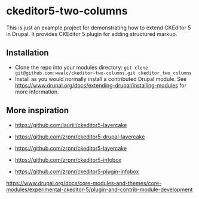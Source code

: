 # ckeditor5-two-columns

This is just an example project for demonstrating how to extend CKEditor 5 in Drupal.
It provides CKEditor 5 plugin for adding structured markup.

## Installation

* Clone the repo into your modules directory:
  `git clone git@github.com:wwalc/ckeditor-two-columns.git ckeditor_two_columns`
* Install as you would normally install a contributed Drupal module.
  See https://www.drupal.org/docs/extending-drupal/installing-modules for more
  information.

## More inspiration

 * https://github.com/lauriii/ckeditor5-layercake

 * https://github.com/zrpnr/ckeditor5-drupal-layercake 
 * https://github.com/zrpnr/ckeditor5-layercake

 * https://github.com/zrpnr/ckeditor5-infobox
 * https://github.com/zrpnr/ckeditor5-plugin-infobox

https://www.drupal.org/docs/core-modules-and-themes/core-modules/experimental-ckeditor-5/plugin-and-contrib-module-development

